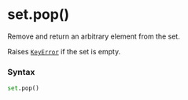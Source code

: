 # set.pop()

Remove and return an arbitrary element from the set.

Raises [`KeyError`](/exceptions/KeyError.md) if the set is empty.

### Syntax

```python
set.pop()
```
